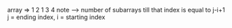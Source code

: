 array => 1 2 1 3 4
note --> number of subarrays till that index is equal to j-i+1
j = ending index,  i = starting index
